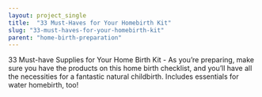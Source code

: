 ```yaml
---
layout: project_single
title:  "33 Must-Haves for Your Homebirth Kit"
slug: "33-must-haves-for-your-homebirth-kit"
parent: "home-birth-preparation"
---
```

33 Must-have Supplies for Your Home Birth Kit - As you’re preparing, make sure you have the products on this home birth checklist, and you’ll have all the necessities for a fantastic natural childbirth. Includes essentials for water homebirth, too!